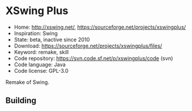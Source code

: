 # XSwing Plus

- Home: http://xswing.net/, https://sourceforge.net/projects/xswingplus/
- Inspiration: Swing
- State: beta, inactive since 2010
- Download: https://sourceforge.net/projects/xswingplus/files/
- Keyword: remake, skill
- Code repository: https://svn.code.sf.net/p/xswingplus/code (svn)
- Code language: Java
- Code license: GPL-3.0

Remake of Swing.

## Building
